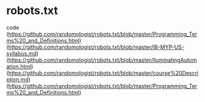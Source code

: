 # robots.txt
code
(https://github.com/randomologist/robots.txt/blob/master/Programming_Terms%20_and_Definitions.html)<br>
(https://github.com/randomologist/robots.txt/blob/master/IB-MYP-US-syllabus.md)<br>
(https://github.com/randomologist/robots.txt/blob/master/IluminatingAutomation.html)<br>
(https://github.com/randomologist/robots.txt/blob/master/course%20Description.md)<br>
(https://github.com/randomologist/robots.txt/blob/master/Programming_Terms%20_and_Definitions.html)
